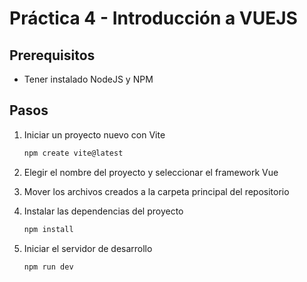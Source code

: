 # Práctica 4 - Introducción a VUEJS

## Prerequisitos

- Tener instalado NodeJS y NPM

## Pasos

1. Iniciar un proyecto nuevo con Vite

   ```bash
   npm create vite@latest
   ```

2. Elegir el nombre del proyecto y seleccionar el framework Vue
3. Mover los archivos creados a la carpeta principal del repositorio
4. Instalar las dependencias del proyecto

   ```bash
   npm install
   ```

5. Iniciar el servidor de desarrollo
   ```bash
   npm run dev
   ```
